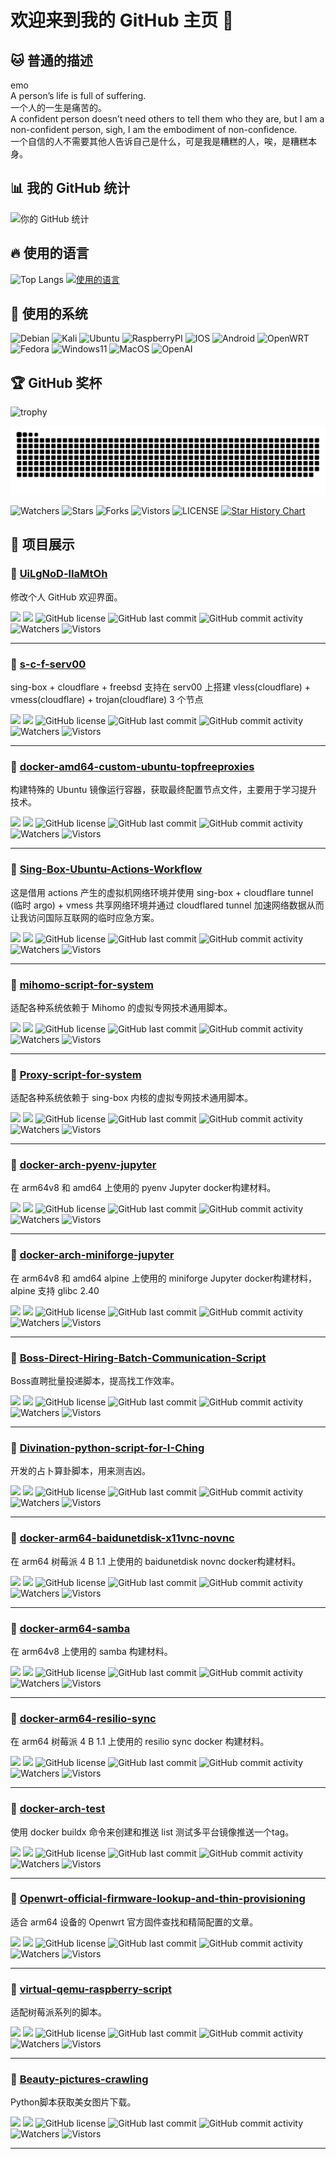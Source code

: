 # 欢迎来到我的 GitHub 主页 👋  

## 🐱 普通的描述
emo  
A person’s life is full of suffering.  
一个人的一生是痛苦的。  
A confident person doesn’t need others to tell them who they are, but I am a non-confident person, sigh, I am the embodiment of non-confidence.  
一个自信的人不需要其他人告诉自己是什么，可是我是糟糕的人，唉，是糟糕本身。  


## 📊 我的 GitHub 统计
![你的 GitHub 统计](https://github-readme-stats.vercel.app/api?username=UiLgNoD-lIaMtOh&show_icons=true&theme=radical)

## 🔥 使用的语言
![Top Langs](https://github-readme-stats.vercel.app/api/top-langs/?username=UiLgNoD-lIaMtOh&layout=compact&theme=radical)
[![使用的语言](https://skillicons.dev/icons?i=python,md,powershell,mysql,linux,docker,git,github,gitlab,postman,cloudflare,vscode,bash,anaconda)](https://skillicons.dev)

## 🌱 使用的系统
![Debian](https://img.shields.io/badge/-Debian-A81D33?style=flat-square&logo=debian&logoColor=black)
![Kali](https://img.shields.io/badge/-Kali-367BF0?style=flat-square&logo=kalilinux&logoColor=black)
![Ubuntu](https://img.shields.io/badge/-Ubuntu-E95420?style=flat-square&logo=ubuntu&logoColor=black)
![RaspberryPI](https://img.shields.io/badge/-RaspberryPI-C51850?style=flat-square&logo=raspberrypi&logoColor=black)
![IOS](https://img.shields.io/badge/-IOS-B9B9B9?style=flat-square&logo=apple&logoColor=black)
![Android](https://img.shields.io/badge/-Android-3DDC84?style=flat-square&logo=android&logoColor=black)
![OpenWRT](https://img.shields.io/badge/-OpenWRT-00B5E2?style=flat-square&logo=openwrt&logoColor=black)
![Fedora](https://img.shields.io/badge/-Fedora-51A2DA?style=flat-square&logo=fedora&logoColor=black)
![Windows11](https://img.shields.io/badge/-Windows11-2DA9FD?style=flat-square&logo=windows11&logoColor=black)
![MacOS](https://img.shields.io/badge/-MacOS-999999?style=flat-square&logo=macos&logoColor=black)
![OpenAI](https://img.shields.io/badge/-GPTs-412991?style=flat-square&logo=openai&logoColor=black")

## 🏆 GitHub 奖杯
![trophy](https://github-profile-trophy.vercel.app/?username=UiLgNoD-lIaMtOh&theme=radical)

![snake](https://raw.githubusercontent.com/UiLgNoD-lIaMtOh/UiLgNoD-lIaMtOh/output/github-contribution-grid-snake-dark.svg)

![Watchers](https://img.shields.io/github/watchers/UiLgNoD-lIaMtOh/UiLgNoD-lIaMtOh) ![Stars](https://img.shields.io/github/stars/UiLgNoD-lIaMtOh/UiLgNoD-lIaMtOh) ![Forks](https://img.shields.io/github/forks/UiLgNoD-lIaMtOh/UiLgNoD-lIaMtOh) ![Vistors](https://visitor-badge.laobi.icu/badge?page_id=UiLgNoD-lIaMtOh.UiLgNoD-lIaMtOh) ![LICENSE](https://img.shields.io/badge/license-CC%20BY--SA%204.0-green.svg)
<a href="https://star-history.com/#UiLgNoD-lIaMtOh/UiLgNoD-lIaMtOh&Date">
  <picture>
    <source media="(prefers-color-scheme: dark)" srcset="https://api.star-history.com/svg?repos=UiLgNoD-lIaMtOh/UiLgNoD-lIaMtOh&type=Date&theme=dark" />
    <source media="(prefers-color-scheme: light)" srcset="https://api.star-history.com/svg?repos=UiLgNoD-lIaMtOh/UiLgNoD-lIaMtOh&type=Date" />
    <img alt="Star History Chart" src="https://api.star-history.com/svg?repos=UiLgNoD-lIaMtOh/UiLgNoD-lIaMtOh&type=Date" />
  </picture>
</a>


## 🌟 项目展示
### 📌 [UiLgNoD-lIaMtOh](https://github.com/UiLgNoD-lIaMtOh/UiLgNoD-lIaMtOh)
修改个人 GitHub 欢迎界面。

[![](https://img.shields.io/github/stars/UiLgNoD-lIaMtOh/UiLgNoD-lIaMtOh?style=social)](https://github.com/UiLgNoD-lIaMtOh/UiLgNoD-lIaMtOh/stargazers)
[![](https://img.shields.io/github/forks/UiLgNoD-lIaMtOh/UiLgNoD-lIaMtOh?style=social)](https://github.com/UiLgNoD-lIaMtOh/UiLgNoD-lIaMtOh/network/members)
![GitHub license](https://img.shields.io/github/license/UiLgNoD-lIaMtOh/UiLgNoD-lIaMtOh)
![GitHub last commit](https://img.shields.io/github/last-commit/UiLgNoD-lIaMtOh/UiLgNoD-lIaMtOh)
![GitHub commit activity](https://img.shields.io/github/commit-activity/m/UiLgNoD-lIaMtOh/UiLgNoD-lIaMtOh)
![Watchers](https://img.shields.io/github/watchers/UiLgNoD-lIaMtOh/UiLgNoD-lIaMtOh)
![Vistors](https://visitor-badge.laobi.icu/badge?page_id=UiLgNoD-lIaMtOh.UiLgNoD-lIaMtOh) 

---

### 📌 [s-c-f-serv00](https://github.com/UiLgNoD-lIaMtOh/s-c-f-serv00)
sing-box + cloudflare + freebsd 支持在 serv00 上搭建 vless(cloudflare) + vmess(cloudflare) + trojan(cloudflare) 3 个节点

[![](https://img.shields.io/github/stars/UiLgNoD-lIaMtOh/s-c-f-serv00?style=social)](https://github.com/UiLgNoD-lIaMtOh/s-c-f-serv00/stargazers)
[![](https://img.shields.io/github/forks/UiLgNoD-lIaMtOh/s-c-f-serv00?style=social)](https://github.com/UiLgNoD-lIaMtOh/s-c-f-serv00/network/members)
![GitHub license](https://img.shields.io/github/license/UiLgNoD-lIaMtOh/s-c-f-serv00)
![GitHub last commit](https://img.shields.io/github/last-commit/UiLgNoD-lIaMtOh/s-c-f-serv00)
![GitHub commit activity](https://img.shields.io/github/commit-activity/m/UiLgNoD-lIaMtOh/s-c-f-serv00)
![Watchers](https://img.shields.io/github/watchers/UiLgNoD-lIaMtOh/s-c-f-serv00)
![Vistors](https://visitor-badge.laobi.icu/badge?page_id=UiLgNoD-lIaMtOh.s-c-f-serv00) 

---

### 📌 [docker-amd64-custom-ubuntu-topfreeproxies](https://github.com/UiLgNoD-lIaMtOh/docker-amd64-custom-ubuntu-topfreeproxies)
构建特殊的 Ubuntu 镜像运行容器，获取最终配置节点文件，主要用于学习提升技术。

[![](https://img.shields.io/github/stars/UiLgNoD-lIaMtOh/docker-amd64-custom-ubuntu-topfreeproxies?style=social)](https://github.com/UiLgNoD-lIaMtOh/docker-amd64-custom-ubuntu-topfreeproxies/stargazers)
[![](https://img.shields.io/github/forks/UiLgNoD-lIaMtOh/docker-amd64-custom-ubuntu-topfreeproxies?style=social)](https://github.com/UiLgNoD-lIaMtOh/docker-amd64-custom-ubuntu-topfreeproxies/network/members)
![GitHub license](https://img.shields.io/github/license/UiLgNoD-lIaMtOh/docker-amd64-custom-ubuntu-topfreeproxies)
![GitHub last commit](https://img.shields.io/github/last-commit/UiLgNoD-lIaMtOh/docker-amd64-custom-ubuntu-topfreeproxies)
![GitHub commit activity](https://img.shields.io/github/commit-activity/m/UiLgNoD-lIaMtOh/docker-amd64-custom-ubuntu-topfreeproxies)
![Watchers](https://img.shields.io/github/watchers/UiLgNoD-lIaMtOh/docker-amd64-custom-ubuntu-topfreeproxies)
![Vistors](https://visitor-badge.laobi.icu/badge?page_id=UiLgNoD-lIaMtOh.docker-amd64-custom-ubuntu-topfreeproxies) 

---

### 📌 [Sing-Box-Ubuntu-Actions-Workflow](https://github.com/UiLgNoD-lIaMtOh/Sing-Box-Ubuntu-Actions-Workflow)
这是借用 actions 产生的虚拟机网络环境并使用 sing-box + cloudflare tunnel (临时 argo) + vmess 共享网络环境并通过 cloudflared tunnel 加速网络数据从而让我访问国际互联网的临时应急方案。

[![](https://img.shields.io/github/stars/UiLgNoD-lIaMtOh/Sing-Box-Ubuntu-Actions-Workflow?style=social)](https://github.com/UiLgNoD-lIaMtOh/Sing-Box-Ubuntu-Actions-Workflow/stargazers)
[![](https://img.shields.io/github/forks/UiLgNoD-lIaMtOh/Sing-Box-Ubuntu-Actions-Workflow?style=social)](https://github.com/UiLgNoD-lIaMtOh/Sing-Box-Ubuntu-Actions-Workflow/network/members)
![GitHub license](https://img.shields.io/github/license/UiLgNoD-lIaMtOh/Sing-Box-Ubuntu-Actions-Workflow)
![GitHub last commit](https://img.shields.io/github/last-commit/UiLgNoD-lIaMtOh/Sing-Box-Ubuntu-Actions-Workflow)
![GitHub commit activity](https://img.shields.io/github/commit-activity/m/UiLgNoD-lIaMtOh/Sing-Box-Ubuntu-Actions-Workflow)
![Watchers](https://img.shields.io/github/watchers/UiLgNoD-lIaMtOh/Sing-Box-Ubuntu-Actions-Workflow)
![Vistors](https://visitor-badge.laobi.icu/badge?page_id=UiLgNoD-lIaMtOh.Sing-Box-Ubuntu-Actions-Workflow) 

---

### 📌 [mihomo-script-for-system](https://github.com/UiLgNoD-lIaMtOh/mihomo-script-for-system)
适配各种系统依赖于 Mihomo 的虚拟专网技术通用脚本。

[![](https://img.shields.io/github/stars/UiLgNoD-lIaMtOh/mihomo-script-for-system?style=social)](https://github.com/UiLgNoD-lIaMtOh/mihomo-script-for-system/stargazers)
[![](https://img.shields.io/github/forks/UiLgNoD-lIaMtOh/mihomo-script-for-system?style=social)](https://github.com/UiLgNoD-lIaMtOh/mihomo-script-for-system/network/members)
![GitHub license](https://img.shields.io/github/license/UiLgNoD-lIaMtOh/mihomo-script-for-system)
![GitHub last commit](https://img.shields.io/github/last-commit/UiLgNoD-lIaMtOh/mihomo-script-for-system)
![GitHub commit activity](https://img.shields.io/github/commit-activity/m/UiLgNoD-lIaMtOh/mihomo-script-for-system)
![Watchers](https://img.shields.io/github/watchers/UiLgNoD-lIaMtOh/mihomo-script-for-system)
![Vistors](https://visitor-badge.laobi.icu/badge?page_id=UiLgNoD-lIaMtOh.mihomo-script-for-system) 

---

### 📌 [Proxy-script-for-system](https://github.com/UiLgNoD-lIaMtOh/Proxy-script-for-system)
适配各种系统依赖于 sing-box 内核的虚拟专网技术通用脚本。

[![](https://img.shields.io/github/stars/UiLgNoD-lIaMtOh/Proxy-script-for-system?style=social)](https://github.com/UiLgNoD-lIaMtOh/Proxy-script-for-system/stargazers)
[![](https://img.shields.io/github/forks/UiLgNoD-lIaMtOh/Proxy-script-for-system?style=social)](https://github.com/UiLgNoD-lIaMtOh/Proxy-script-for-system/network/members)
![GitHub license](https://img.shields.io/github/license/UiLgNoD-lIaMtOh/Proxy-script-for-system)
![GitHub last commit](https://img.shields.io/github/last-commit/UiLgNoD-lIaMtOh/Proxy-script-for-system)
![GitHub commit activity](https://img.shields.io/github/commit-activity/m/UiLgNoD-lIaMtOh/Proxy-script-for-system)
![Watchers](https://img.shields.io/github/watchers/UiLgNoD-lIaMtOh/Proxy-script-for-system)
![Vistors](https://visitor-badge.laobi.icu/badge?page_id=UiLgNoD-lIaMtOh.Proxy-script-for-system) 

---

### 📌 [docker-arch-pyenv-jupyter](https://github.com/UiLgNoD-lIaMtOh/docker-arch-pyenv-jupyter)
在 arm64v8 和 amd64 上使用的 pyenv Jupyter docker构建材料。

[![](https://img.shields.io/github/stars/UiLgNoD-lIaMtOh/docker-arch-pyenv-jupyter?style=social)](https://github.com/UiLgNoD-lIaMtOh/docker-arch-pyenv-jupyter/stargazers)
[![](https://img.shields.io/github/forks/UiLgNoD-lIaMtOh/docker-arch-pyenv-jupyter?style=social)](https://github.com/UiLgNoD-lIaMtOh/docker-arch-pyenv-jupyter/network/members)
![GitHub license](https://img.shields.io/github/license/UiLgNoD-lIaMtOh/docker-arch-pyenv-jupyter)
![GitHub last commit](https://img.shields.io/github/last-commit/UiLgNoD-lIaMtOh/docker-arch-pyenv-jupyter)
![GitHub commit activity](https://img.shields.io/github/commit-activity/m/UiLgNoD-lIaMtOh/docker-arch-pyenv-jupyter)
![Watchers](https://img.shields.io/github/watchers/UiLgNoD-lIaMtOh/docker-arch-pyenv-jupyter)
![Vistors](https://visitor-badge.laobi.icu/badge?page_id=UiLgNoD-lIaMtOh.docker-arch-pyenv-jupyter) 

---

### 📌 [docker-arch-miniforge-jupyter](https://github.com/UiLgNoD-lIaMtOh/docker-arch-miniforge-jupyter)
在 arm64v8 和 amd64 alpine 上使用的 miniforge Jupyter docker构建材料，alpine 支持 glibc 2.40

[![](https://img.shields.io/github/stars/UiLgNoD-lIaMtOh/docker-arch-miniforge-jupyter?style=social)](https://github.com/UiLgNoD-lIaMtOh/docker-arch-miniforge-jupyter/stargazers)
[![](https://img.shields.io/github/forks/UiLgNoD-lIaMtOh/docker-arch-miniforge-jupyter?style=social)](https://github.com/UiLgNoD-lIaMtOh/docker-arch-miniforge-jupyter/network/members)
![GitHub license](https://img.shields.io/github/license/UiLgNoD-lIaMtOh/docker-arch-miniforge-jupyter)
![GitHub last commit](https://img.shields.io/github/last-commit/UiLgNoD-lIaMtOh/docker-arch-miniforge-jupyter)
![GitHub commit activity](https://img.shields.io/github/commit-activity/m/UiLgNoD-lIaMtOh/docker-arch-miniforge-jupyter)
![Watchers](https://img.shields.io/github/watchers/UiLgNoD-lIaMtOh/docker-arch-miniforge-jupyter)
![Vistors](https://visitor-badge.laobi.icu/badge?page_id=UiLgNoD-lIaMtOh.docker-arch-miniforge-jupyter) 

---

### 📌 [Boss-Direct-Hiring-Batch-Communication-Script](https://github.com/UiLgNoD-lIaMtOh/Boss-Direct-Hiring-Batch-Communication-Script)
Boss直聘批量投递脚本，提高找工作效率。

[![](https://img.shields.io/github/stars/UiLgNoD-lIaMtOh/Boss-Direct-Hiring-Batch-Communication-Script?style=social)](https://github.com/UiLgNoD-lIaMtOh/Boss-Direct-Hiring-Batch-Communication-Script/stargazers)
[![](https://img.shields.io/github/forks/UiLgNoD-lIaMtOh/Boss-Direct-Hiring-Batch-Communication-Script?style=social)](https://github.com/UiLgNoD-lIaMtOh/Boss-Direct-Hiring-Batch-Communication-Script/network/members)
![GitHub license](https://img.shields.io/github/license/UiLgNoD-lIaMtOh/Boss-Direct-Hiring-Batch-Communication-Script)
![GitHub last commit](https://img.shields.io/github/last-commit/UiLgNoD-lIaMtOh/Boss-Direct-Hiring-Batch-Communication-Script)
![GitHub commit activity](https://img.shields.io/github/commit-activity/m/UiLgNoD-lIaMtOh/Boss-Direct-Hiring-Batch-Communication-Script)
![Watchers](https://img.shields.io/github/watchers/UiLgNoD-lIaMtOh/Boss-Direct-Hiring-Batch-Communication-Script)
![Vistors](https://visitor-badge.laobi.icu/badge?page_id=UiLgNoD-lIaMtOh.Boss-Direct-Hiring-Batch-Communication-Script) 

---

### 📌 [Divination-python-script-for-I-Ching](https://github.com/UiLgNoD-lIaMtOh/Divination-python-script-for-I-Ching)
开发的占卜算卦脚本，用来测吉凶。

[![](https://img.shields.io/github/stars/UiLgNoD-lIaMtOh/Divination-python-script-for-I-Ching?style=social)](https://github.com/UiLgNoD-lIaMtOh/Divination-python-script-for-I-Ching/stargazers)
[![](https://img.shields.io/github/forks/UiLgNoD-lIaMtOh/Divination-python-script-for-I-Ching?style=social)](https://github.com/UiLgNoD-lIaMtOh/Divination-python-script-for-I-Ching/network/members)
![GitHub license](https://img.shields.io/github/license/UiLgNoD-lIaMtOh/Divination-python-script-for-I-Ching)
![GitHub last commit](https://img.shields.io/github/last-commit/UiLgNoD-lIaMtOh/Divination-python-script-for-I-Ching)
![GitHub commit activity](https://img.shields.io/github/commit-activity/m/UiLgNoD-lIaMtOh/Divination-python-script-for-I-Ching)
![Watchers](https://img.shields.io/github/watchers/UiLgNoD-lIaMtOh/Divination-python-script-for-I-Ching)
![Vistors](https://visitor-badge.laobi.icu/badge?page_id=UiLgNoD-lIaMtOh.Divination-python-script-for-I-Ching) 

---

### 📌 [docker-arm64-baidunetdisk-x11vnc-novnc](https://github.com/UiLgNoD-lIaMtOh/docker-arm64-baidunetdisk-x11vnc-novnc)
在 arm64 树莓派 4 B 1.1 上使用的 baidunetdisk novnc docker构建材料。

[![](https://img.shields.io/github/stars/UiLgNoD-lIaMtOh/docker-arm64-baidunetdisk-x11vnc-novnc?style=social)](https://github.com/UiLgNoD-lIaMtOh/docker-arm64-baidunetdisk-x11vnc-novnc/stargazers)
[![](https://img.shields.io/github/forks/UiLgNoD-lIaMtOh/docker-arm64-baidunetdisk-x11vnc-novnc?style=social)](https://github.com/UiLgNoD-lIaMtOh/docker-arm64-baidunetdisk-x11vnc-novnc/network/members)
![GitHub license](https://img.shields.io/github/license/UiLgNoD-lIaMtOh/docker-arm64-baidunetdisk-x11vnc-novnc)
![GitHub last commit](https://img.shields.io/github/last-commit/UiLgNoD-lIaMtOh/docker-arm64-baidunetdisk-x11vnc-novnc)
![GitHub commit activity](https://img.shields.io/github/commit-activity/m/UiLgNoD-lIaMtOh/docker-arm64-baidunetdisk-x11vnc-novnc)
![Watchers](https://img.shields.io/github/watchers/UiLgNoD-lIaMtOh/docker-arm64-baidunetdisk-x11vnc-novnc)
![Vistors](https://visitor-badge.laobi.icu/badge?page_id=UiLgNoD-lIaMtOh.docker-arm64-baidunetdisk-x11vnc-novnc) 

---

### 📌 [docker-arm64-samba](https://github.com/UiLgNoD-lIaMtOh/docker-arm64-samba)
在 arm64v8 上使用的 samba 构建材料。

[![](https://img.shields.io/github/stars/UiLgNoD-lIaMtOh/docker-arm64-samba?style=social)](https://github.com/UiLgNoD-lIaMtOh/docker-arm64-samba/stargazers)
[![](https://img.shields.io/github/forks/UiLgNoD-lIaMtOh/docker-arm64-samba?style=social)](https://github.com/UiLgNoD-lIaMtOh/docker-arm64-samba/network/members)
![GitHub license](https://img.shields.io/github/license/UiLgNoD-lIaMtOh/docker-arm64-samba)
![GitHub last commit](https://img.shields.io/github/last-commit/UiLgNoD-lIaMtOh/docker-arm64-samba)
![GitHub commit activity](https://img.shields.io/github/commit-activity/m/UiLgNoD-lIaMtOh/docker-arm64-samba)
![Watchers](https://img.shields.io/github/watchers/UiLgNoD-lIaMtOh/docker-arm64-samba)
![Vistors](https://visitor-badge.laobi.icu/badge?page_id=UiLgNoD-lIaMtOh.docker-arm64-samba) 

---

### 📌 [docker-arm64-resilio-sync](https://github.com/UiLgNoD-lIaMtOh/docker-arm64-resilio-sync)
在 arm64 树莓派 4 B 1.1 上使用的 resilio sync docker 构建材料。

[![](https://img.shields.io/github/stars/UiLgNoD-lIaMtOh/docker-arm64-resilio-sync?style=social)](https://github.com/UiLgNoD-lIaMtOh/docker-arm64-resilio-sync/stargazers)
[![](https://img.shields.io/github/forks/UiLgNoD-lIaMtOh/docker-arm64-resilio-sync?style=social)](https://github.com/UiLgNoD-lIaMtOh/docker-arm64-resilio-sync/network/members)
![GitHub license](https://img.shields.io/github/license/UiLgNoD-lIaMtOh/docker-arm64-resilio-sync)
![GitHub last commit](https://img.shields.io/github/last-commit/UiLgNoD-lIaMtOh/docker-arm64-resilio-sync)
![GitHub commit activity](https://img.shields.io/github/commit-activity/m/UiLgNoD-lIaMtOh/docker-arm64-resilio-sync)
![Watchers](https://img.shields.io/github/watchers/UiLgNoD-lIaMtOh/docker-arm64-resilio-sync)
![Vistors](https://visitor-badge.laobi.icu/badge?page_id=UiLgNoD-lIaMtOh.docker-arm64-resilio-sync) 

---

### 📌 [docker-arch-test](https://github.com/UiLgNoD-lIaMtOh/docker-arch-test)
使用 docker buildx 命令来创建和推送 list 测试多平台镜像推送一个tag。

[![](https://img.shields.io/github/stars/UiLgNoD-lIaMtOh/docker-arch-test?style=social)](https://github.com/UiLgNoD-lIaMtOh/docker-arch-test/stargazers)
[![](https://img.shields.io/github/forks/UiLgNoD-lIaMtOh/docker-arch-test?style=social)](https://github.com/UiLgNoD-lIaMtOh/docker-arch-test/network/members)
![GitHub license](https://img.shields.io/github/license/UiLgNoD-lIaMtOh/docker-arch-test)
![GitHub last commit](https://img.shields.io/github/last-commit/UiLgNoD-lIaMtOh/docker-arch-test)
![GitHub commit activity](https://img.shields.io/github/commit-activity/m/UiLgNoD-lIaMtOh/docker-arch-test)
![Watchers](https://img.shields.io/github/watchers/UiLgNoD-lIaMtOh/docker-arch-test)
![Vistors](https://visitor-badge.laobi.icu/badge?page_id=UiLgNoD-lIaMtOh.docker-arch-test) 

---

### 📌 [Openwrt-official-firmware-lookup-and-thin-provisioning](https://github.com/UiLgNoD-lIaMtOh/Openwrt-official-firmware-lookup-and-thin-provisioning)
适合 arm64 设备的 Openwrt 官方固件查找和精简配置的文章。

[![](https://img.shields.io/github/stars/UiLgNoD-lIaMtOh/Openwrt-official-firmware-lookup-and-thin-provisioning?style=social)](https://github.com/UiLgNoD-lIaMtOh/Openwrt-official-firmware-lookup-and-thin-provisioning/stargazers)
[![](https://img.shields.io/github/forks/UiLgNoD-lIaMtOh/Openwrt-official-firmware-lookup-and-thin-provisioning?style=social)](https://github.com/UiLgNoD-lIaMtOh/Openwrt-official-firmware-lookup-and-thin-provisioning/network/members)
![GitHub license](https://img.shields.io/github/license/UiLgNoD-lIaMtOh/Openwrt-official-firmware-lookup-and-thin-provisioning)
![GitHub last commit](https://img.shields.io/github/last-commit/UiLgNoD-lIaMtOh/Openwrt-official-firmware-lookup-and-thin-provisioning)
![GitHub commit activity](https://img.shields.io/github/commit-activity/m/UiLgNoD-lIaMtOh/Openwrt-official-firmware-lookup-and-thin-provisioning)
![Watchers](https://img.shields.io/github/watchers/UiLgNoD-lIaMtOh/Openwrt-official-firmware-lookup-and-thin-provisioning)
![Vistors](https://visitor-badge.laobi.icu/badge?page_id=UiLgNoD-lIaMtOh.Openwrt-official-firmware-lookup-and-thin-provisioning) 

---

### 📌 [virtual-qemu-raspberry-script](https://github.com/UiLgNoD-lIaMtOh/virtual-qemu-raspberry-script)
适配树莓派系列的脚本。

[![](https://img.shields.io/github/stars/UiLgNoD-lIaMtOh/virtual-qemu-raspberry-script?style=social)](https://github.com/UiLgNoD-lIaMtOh/virtual-qemu-raspberry-script/stargazers)
[![](https://img.shields.io/github/forks/UiLgNoD-lIaMtOh/virtual-qemu-raspberry-script?style=social)](https://github.com/UiLgNoD-lIaMtOh/virtual-qemu-raspberry-script/network/members)
![GitHub license](https://img.shields.io/github/license/UiLgNoD-lIaMtOh/virtual-qemu-raspberry-script)
![GitHub last commit](https://img.shields.io/github/last-commit/UiLgNoD-lIaMtOh/virtual-qemu-raspberry-script)
![GitHub commit activity](https://img.shields.io/github/commit-activity/m/UiLgNoD-lIaMtOh/virtual-qemu-raspberry-script)
![Watchers](https://img.shields.io/github/watchers/UiLgNoD-lIaMtOh/virtual-qemu-raspberry-script)
![Vistors](https://visitor-badge.laobi.icu/badge?page_id=UiLgNoD-lIaMtOh.virtual-qemu-raspberry-script) 

---

### 📌 [Beauty-pictures-crawling](https://github.com/UiLgNoD-lIaMtOh/Beauty-pictures-crawling)
Python脚本获取美女图片下载。

[![](https://img.shields.io/github/stars/UiLgNoD-lIaMtOh/Beauty-pictures-crawling?style=social)](https://github.com/UiLgNoD-lIaMtOh/Beauty-pictures-crawling/stargazers)
[![](https://img.shields.io/github/forks/UiLgNoD-lIaMtOh/Beauty-pictures-crawling?style=social)](https://github.com/UiLgNoD-lIaMtOh/Beauty-pictures-crawling/network/members)
![GitHub license](https://img.shields.io/github/license/UiLgNoD-lIaMtOh/Beauty-pictures-crawling)
![GitHub last commit](https://img.shields.io/github/last-commit/UiLgNoD-lIaMtOh/Beauty-pictures-crawling)
![GitHub commit activity](https://img.shields.io/github/commit-activity/m/UiLgNoD-lIaMtOh/Beauty-pictures-crawling)
![Watchers](https://img.shields.io/github/watchers/UiLgNoD-lIaMtOh/Beauty-pictures-crawling)
![Vistors](https://visitor-badge.laobi.icu/badge?page_id=UiLgNoD-lIaMtOh.Beauty-pictures-crawling) 

---
